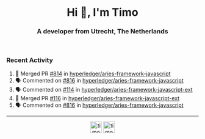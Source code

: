 <h1 align="center">Hi 👋, I'm Timo</h1>
<h3 align="center">A developer from Utrecht, The Netherlands</h3>
<br/>
<!-- https://github.com/rahuldkjain/github-profile-readme-generator --!>

<!--  <p align="left"><img src="https://github-readme-stats.vercel.app/api?username=timoglastra&show_icons=true&count_private=true&" alt="timoglastra" /></p> --!>

<!--
Github language stats
<p align="left"><img src="https://github-readme-stats.vercel.app/api/top-langs/?username=timoglastra&layout=compact" alt="timoglastra" /><p>
-->

<!-- Codestats language stats -->
<!-- <p align="left"><img src="https://codestats-readme.vercel.app/api/top-langs/?username=timoglastra&layout=compact&language_count=12" alt="timoglastra" /><p>    --!>
  
<h3>Recent Activity</h3>

<!--START_SECTION:activity-->
1. 🎉 Merged PR [#814](https://github.com/hyperledger/aries-framework-javascript/pull/814) in [hyperledger/aries-framework-javascript](https://github.com/hyperledger/aries-framework-javascript)
2. 🗣 Commented on [#816](https://github.com/hyperledger/aries-framework-javascript/issues/816) in [hyperledger/aries-framework-javascript](https://github.com/hyperledger/aries-framework-javascript)
3. 🗣 Commented on [#114](https://github.com/hyperledger/aries-framework-javascript-ext/issues/114) in [hyperledger/aries-framework-javascript-ext](https://github.com/hyperledger/aries-framework-javascript-ext)
4. 🎉 Merged PR [#116](https://github.com/hyperledger/aries-framework-javascript-ext/pull/116) in [hyperledger/aries-framework-javascript-ext](https://github.com/hyperledger/aries-framework-javascript-ext)
5. 🗣 Commented on [#816](https://github.com/hyperledger/aries-framework-javascript/issues/816) in [hyperledger/aries-framework-javascript](https://github.com/hyperledger/aries-framework-javascript)
<!--END_SECTION:activity-->

---

<p align="center">
<a href="https://twitter.com/timoglastra" target="blank"><img align="center" src="https://cdn.jsdelivr.net/npm/simple-icons@3.0.1/icons/twitter.svg" alt="timoglastra" height="30" width="30" /></a>
<a href="https://linkedin.com/in/timoglastra" target="blank"><img align="center" src="https://cdn.jsdelivr.net/npm/simple-icons@3.0.1/icons/linkedin.svg" alt="timoglastra" height="30" width="30" /></a>
</p>



